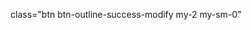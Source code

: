 class="btn btn-outline-success-modify my-2 my-sm-0"
<a class="dropdown-item" href="#"><i class="fas fa-long-arrow-alt-up    ">
